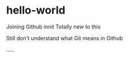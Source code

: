 # hello-world
Joining Github innit
Totally new to this 

Still don't understand what Git means in Github 

.....
